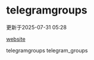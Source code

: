 # telegramgroups
更新于2025-07-31 05:28

[website](https://allgroups.github.io/telegramgroups/)

telegramgroups
telegram_groups
